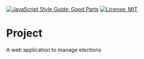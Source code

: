 [![JavaScript Style Guide: Good Parts](https://img.shields.io/badge/code%20style-goodparts-brightgreen.svg?style=flat)](https://github.com/dwyl/goodparts "JavaScript The Good Parts")
 [![License: MIT](https://img.shields.io/badge/License-MIT-yellow.svg)](https://opensource.org/licenses/MIT)
 

# Project
A web application to manage elections

